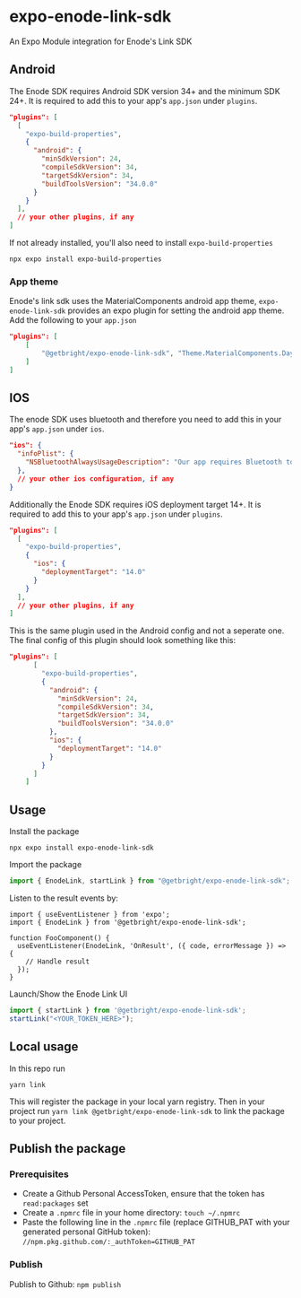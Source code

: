# expo-enode-link-sdk

An Expo Module integration for Enode's Link SDK

## Android

The Enode SDK requires Android SDK version 34+ and the minimum SDK 24+. It is required to add this to your app's `app.json` under `plugins`.

```json
"plugins": [
  [
    "expo-build-properties",
    {
      "android": {
        "minSdkVersion": 24,
        "compileSdkVersion": 34,
        "targetSdkVersion": 34,
        "buildToolsVersion": "34.0.0"
      }
    }
  ],
  // your other plugins, if any
]
```

If not already installed, you'll also need to install `expo-build-properties`

```
npx expo install expo-build-properties
```

### App theme

Enode's link sdk uses the MaterialComponents android app theme, `expo-enode-link-sdk` provides an expo plugin for setting the android app theme. Add the following to your `app.json`

```json
"plugins": [
    [
        "@getbright/expo-enode-link-sdk", "Theme.MaterialComponents.DayNight.NoActionBar"
    ]
]
```

## IOS

The enode SDK uses bluetooth and therefore you need to add this in your app's `app.json` under `ios`.

```json
"ios": {
  "infoPlist": {
    "NSBluetoothAlwaysUsageDescription": "Our app requires Bluetooth to connect with energy devices, enabling efficient device management and enhanced user experience."
  },
  // your other ios configuration, if any
}
```

Additionally the Enode SDK requires iOS deployment target 14+. It is required to add this to your app's `app.json` under `plugins`.

```json
"plugins": [
  [
    "expo-build-properties",
    {
      "ios": {
        "deploymentTarget": "14.0"
      }
    }
  ],
  // your other plugins, if any
]
```

This is the same plugin used in the Android config and not a seperate one. The final config of this plugin should look something like this:

```json
"plugins": [
      [
        "expo-build-properties",
        {
          "android": {
            "minSdkVersion": 24,
            "compileSdkVersion": 34,
            "targetSdkVersion": 34,
            "buildToolsVersion": "34.0.0"
          },
          "ios": {
            "deploymentTarget": "14.0"
          }
        }
      ]
    ]
```

## Usage

Install the package

```
npx expo install expo-enode-link-sdk
```

Import the package

```ts
import { EnodeLink, startLink } from "@getbright/expo-enode-link-sdk";
```

Listen to the result events by:

```tsx
import { useEventListener } from 'expo';
import { EnodeLink } from '@getbright/expo-enode-link-sdk';

function FooComponent() {
  useEventListener(EnodeLink, 'OnResult', ({ code, errorMessage }) => {
    // Handle result
  });
}
```

Launch/Show the Enode Link UI

```ts
import { startLink } from '@getbright/expo-enode-link-sdk';
startLink("<YOUR_TOKEN_HERE>");
```

## Local usage

In this repo run

`yarn link`

This will register the package in your local yarn registry. Then in your project run `yarn link @getbright/expo-enode-link-sdk` to link the package to your project.

## Publish the package

### Prerequisites
- Create a Github Personal AccessToken, ensure that the token has `read:packages` set
- Create a `.npmrc` file in your home directory: `touch ~/.npmrc`
- Paste the following line in the `.npmrc` file (replace GITHUB_PAT with your generated personal GitHub token): `//npm.pkg.github.com/:_authToken=GITHUB_PAT`

### Publish

Publish to Github: `npm publish`